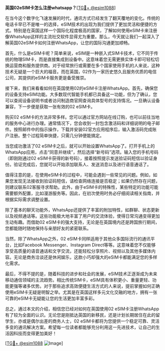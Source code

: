 **英国02eSIM卡怎么注册whatsapp？**[[TG💪+ @esim1088](https://t.me/s/esim1088)]

在当今这个数字化飞速发展的时代，通讯方式已经发生了翻天覆地的变化。传统的电话卡早已不是唯一的选择，eSIM技术的出现为我们提供了更加灵活和便捷的方式。特别是在英国这样一个国际化程度极高的国家，了解如何使用eSIM卡来注册像WhatsApp这样的主流社交软件显得尤为重要。那么，今天就让我们一起深入了解英国02eSIM卡如何注册WhatsApp，让您的国际沟通更加顺畅。

首先，什么是eSIM卡呢？简单来说，eSIM是一种嵌入式SIM卡技术，它不同于传统的物理SIM卡，而是直接集成到设备中。这意味着您无需更换实体卡即可轻松切换运营商和服务提供商。对于经常旅行或需要在多个国家使用手机的人来说，这种技术无疑是一个巨大的福音。而在英国，02作为一家历史悠久且服务优质的电信公司，其提供的eSIM卡服务更是备受推崇。

接下来，我们来看看如何在英国使用02的eSIM卡注册WhatsApp。首先，确保您的设备支持eSIM功能。大多数现代智能手机都已具备这一功能，但为了确认，您可以查阅设备说明书或者访问制造商官网查询具体型号的支持情况。一旦确认设备兼容，下一步便是获取一张有效的02 eSIM卡。

购买02 eSIM卡的方法非常多样。您可以通过官方网站在线订购，也可以前往当地的服务中心进行办理。通常情况下，您会收到一封包含激活码和详细说明的电子邮件。按照邮件中的指示操作，下载并安装02官方应用程序后，输入激活码完成账户注册。整个过程简单快捷，只需几分钟便能搞定。

当您成功激活了02 eSIM卡之后，就可以开始设置WhatsApp了。打开手机上的WhatsApp应用，点击“同意并继续”，然后选择“新号码”选项。输入您的手机号码（即刚刚通过02 eSIM卡获得的新号码），接着按照提示发送验证码短信以验证身份。验证完成后，您就可以开始添加联系人、发送消息以及进行语音通话了。

值得注意的是，在使用eSIM卡的过程中，可能会遇到一些常见的问题。例如，如果您发现无法接收到验证码短信，请检查网络连接是否稳定；如果仍然存在问题，则建议联系02客服寻求帮助。此外，由于eSIM卡的特殊性，某些特定的功能可能需要额外配置，比如漫游服务等。因此，在初次使用时务必仔细阅读相关指南，并根据实际需求调整设置。

除了基本的聊天功能外，WhatsApp还提供了丰富的附加特性，如群聊、状态更新以及视频通话等。这些功能极大地丰富了用户的交流体验，使得日常沟通变得更加生动有趣。而借助02 eSIM卡的强大支持，无论是在英国境内还是跨国旅行期间，您都能随时随地保持与亲朋好友的紧密联系。

当然，除了WhatsApp之外，02 eSIM卡同样适用于其他众多国际流行的通讯平台，比如Facebook Messenger、Instagram Direct等等。这意味着您不仅能够享受高质量的语音通话和文字交流，还能轻松分享照片、视频以及其他多媒体内容。无论是商务洽谈还是休闲娱乐，这款小巧却强大的eSIM卡都能满足您的多样化需求。

最后，不得不提的是，随着科技的进步和社会的发展，eSIM技术正逐渐成为未来移动通信领域的主流趋势。相比传统SIM卡，eSIM具有体积更小、重量更轻、功能更强等诸多优势。对于那些追求高效便捷生活方式的人来说，提前掌握如何正确使用eSIM卡无疑是明智之举。尤其是在英国这样多元文化交融的地方，拥有一张可靠的eSIM卡无疑能让您的生活更加丰富多彩。

总之，通过本文的介绍，相信您已经对如何在英国使用02 eSIM卡注册WhatsApp有了较为全面的认识。无论您是刚抵达英国的新移民，还是计划长期居住在此的留学生，亦或是偶尔出差的商务人士，02 eSIM卡都将为您提供一个稳定可靠、灵活多变的通讯解决方案。希望每一位读者都能够充分利用这一先进技术，让自己的生活因科技而变得更加美好！

[[TG💪+ @esim1088](https://t.me/s/esim1088) ![Image](https://i.postimg.cc/4NQfJmqS/Snipaste-2025-05-13-00-14-12.png)]